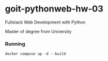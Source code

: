 # goit-pythonweb-hw-03

Fullstack Web Development with Python

Master of degree from University

### Running

```shell
docker compose up -d --build
```
